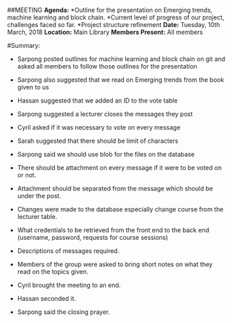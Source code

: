 ##MEETING
**Agenda:**                           *Outline for the presentation on Emerging trends,    machine learning and block chain.
                                      *Current level of progress of our project, challenges faced                                so far.
                                      *Project structure refinement
**Date:**                                 Tuesday, 10th March, 2018
**Location:**                           Main Library
**Members Present:**          All members

#Summary:
*	Sarpong posted outlines for machine learning and block chain on git and asked all members to follow those outlines for the presentation
*	Sarpong also suggested that we read on Emerging trends from the book given to us
*	Hassan suggested that we added an ID to the vote table
*	Sarpong suggested a lecturer closes the messages they post
*	Cyril asked if it was necessary to vote on every message
*	Sarah suggested that there should be limit of characters
*	Sarpong said we should use blob for the files on the database
*	There should be attachment on every message if it were to be voted on or not.
*	Attachment should be separated from the message which should be under the post.
*	Changes were made to the database especially change course from the lecturer table.
*	What credentials to be retrieved from the front end to the back end (username, password, requests for course sessions)
*	Descriptions of messages required.
*	Members of the group were asked to bring short notes on what they read on the topics given.

*	Cyril brought the meeting to an end.

*	Hassan seconded it.

*	Sarpong said the closing prayer.



